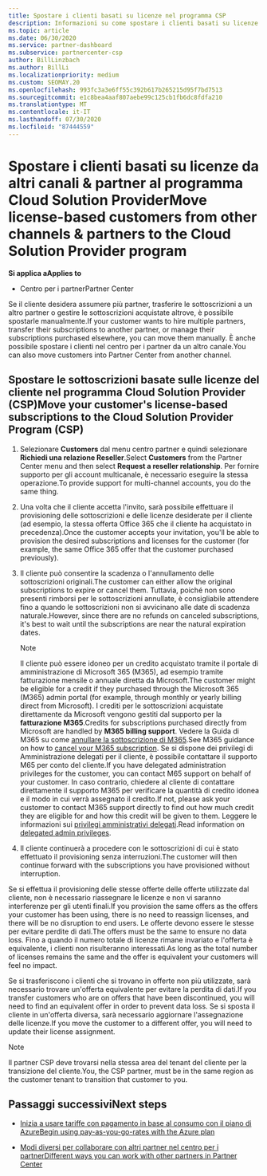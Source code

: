 ```yaml
---
title: Spostare i clienti basati su licenze nel programma CSP
description: Informazioni su come spostare i clienti basati su licenze da altri canali o da un altro partner nel programma Cloud Solution Provider (CSP) nel centro per i partner.
ms.topic: article
ms.date: 06/30/2020
ms.service: partner-dashboard
ms.subservice: partnercenter-csp
author: BillLinzbach
ms.author: BillLi
ms.localizationpriority: medium
ms.custom: SEOMAY.20
ms.openlocfilehash: 993fc3a3e6ff55c392b617b265215d95f7bd7513
ms.sourcegitcommit: e1c8bea4aaf807aebe99c125cb1fb6dc8fdfa210
ms.translationtype: MT
ms.contentlocale: it-IT
ms.lasthandoff: 07/30/2020
ms.locfileid: "87444559"
---
```

# <a name="move-license-based-customers-from-other-channels--partners-to-the-cloud-solution-provider-program"></a><span data-ttu-id="e3a69-103">Spostare i clienti basati su licenze da altri canali & partner al programma Cloud Solution Provider</span><span class="sxs-lookup"><span data-stu-id="e3a69-103">Move license-based customers from other channels & partners to the Cloud Solution Provider program</span></span>

<span data-ttu-id="e3a69-104">**Si applica a**</span><span class="sxs-lookup"><span data-stu-id="e3a69-104">**Applies to**</span></span>

- <span data-ttu-id="e3a69-105">Centro per i partner</span><span class="sxs-lookup"><span data-stu-id="e3a69-105">Partner Center</span></span>

<span data-ttu-id="e3a69-106">Se il cliente desidera assumere più partner, trasferire le sottoscrizioni a un altro partner o gestire le sottoscrizioni acquistate altrove, è possibile spostarle manualmente.</span><span class="sxs-lookup"><span data-stu-id="e3a69-106">If your customer wants to hire multiple partners, transfer their subscriptions to another partner, or manage their subscriptions purchased elsewhere, you can move them manually.</span></span> <span data-ttu-id="e3a69-107">È anche possibile spostare i clienti nel centro per i partner da un altro canale.</span><span class="sxs-lookup"><span data-stu-id="e3a69-107">You can also move customers into Partner Center from another channel.</span></span>

## <a name="move-your-customers-license-based-subscriptions-to-the-cloud-solution-provider-program-csp"></a><span data-ttu-id="e3a69-108">Spostare le sottoscrizioni basate sulle licenze del cliente nel programma Cloud Solution Provider (CSP)</span><span class="sxs-lookup"><span data-stu-id="e3a69-108">Move your customer's license-based subscriptions to the Cloud Solution Provider Program (CSP)</span></span>

1. <span data-ttu-id="e3a69-109">Selezionare **Customers** dal menu centro partner e quindi selezionare **Richiedi una relazione Reseller**.</span><span class="sxs-lookup"><span data-stu-id="e3a69-109">Select **Customers** from the Partner Center menu and then select **Request a reseller relationship**.</span></span> <span data-ttu-id="e3a69-110">Per fornire supporto per gli account multicanale, è necessario eseguire la stessa operazione.</span><span class="sxs-lookup"><span data-stu-id="e3a69-110">To provide support for multi-channel accounts, you do the same thing.</span></span>

2. <span data-ttu-id="e3a69-111">Una volta che il cliente accetta l'invito, sarà possibile effettuare il provisioning delle sottoscrizioni e delle licenze desiderate per il cliente (ad esempio, la stessa offerta Office 365 che il cliente ha acquistato in precedenza).</span><span class="sxs-lookup"><span data-stu-id="e3a69-111">Once the customer accepts your invitation, you'll be able to provision the desired subscriptions and licenses for the customer (for example, the same Office 365 offer that the customer purchased previously).</span></span>

3. <span data-ttu-id="e3a69-112">Il cliente può consentire la scadenza o l'annullamento delle sottoscrizioni originali.</span><span class="sxs-lookup"><span data-stu-id="e3a69-112">The customer can either allow the original subscriptions to expire or cancel them.</span></span> <span data-ttu-id="e3a69-113">Tuttavia, poiché non sono presenti rimborsi per le sottoscrizioni annullate, è consigliabile attendere fino a quando le sottoscrizioni non si avvicinano alle date di scadenza naturale.</span><span class="sxs-lookup"><span data-stu-id="e3a69-113">However, since there are no refunds on canceled subscriptions, it's best to wait until the  subscriptions are near the natural expiration dates.</span></span>


   >[!NOTE]
   ><span data-ttu-id="e3a69-114">Il cliente può essere idoneo per un credito acquistato tramite il portale di amministrazione di Microsoft 365 (M365), ad esempio tramite fatturazione mensile o annuale diretta da Microsoft.</span><span class="sxs-lookup"><span data-stu-id="e3a69-114">The customer might be eligible for a credit if they purchased through the Microsoft 365 (M365) admin portal (for example, through monthly or yearly billing direct from Microsoft).</span></span> <span data-ttu-id="e3a69-115">I crediti per le sottoscrizioni acquistate direttamente da Microsoft vengono gestiti dal supporto per la **fatturazione M365**.</span><span class="sxs-lookup"><span data-stu-id="e3a69-115">Credits for subscriptions purchased directly from Microsoft are handled by **M365 billing support**.</span></span> <span data-ttu-id="e3a69-116">Vedere la Guida di M365 su come [annullare la sottoscrizione di M365](https://docs.microsoft.com/microsoft-365/commerce/subscriptions/cancel-your-subscription).</span><span class="sxs-lookup"><span data-stu-id="e3a69-116">See M365 guidance on how to [cancel your M365 subscription](https://docs.microsoft.com/microsoft-365/commerce/subscriptions/cancel-your-subscription).</span></span> <span data-ttu-id="e3a69-117">Se si dispone dei privilegi di Amministrazione delegati per il cliente, è possibile contattare il supporto M65 per conto del cliente.</span><span class="sxs-lookup"><span data-stu-id="e3a69-117">If you have delegated administration privileges for the customer, you can contact M65 support on behalf of your customer.</span></span> <span data-ttu-id="e3a69-118">In caso contrario, chiedere al cliente di contattare direttamente il supporto M365 per verificare la quantità di credito idonea e il modo in cui verrà assegnato il credito.</span><span class="sxs-lookup"><span data-stu-id="e3a69-118">If not, please ask your customer to contact M365 support directly to find out how much credit they are eligible for and how this credit will be given to them.</span></span> <span data-ttu-id="e3a69-119">Leggere le informazioni sui [privilegi amministrativi delegati](customers-revoke-admin-privileges.md).</span><span class="sxs-lookup"><span data-stu-id="e3a69-119">Read information on [delegated admin privileges](customers-revoke-admin-privileges.md).</span></span>


4. <span data-ttu-id="e3a69-120">Il cliente continuerà a procedere con le sottoscrizioni di cui è stato effettuato il provisioning senza interruzioni.</span><span class="sxs-lookup"><span data-stu-id="e3a69-120">The customer will then continue forward with the subscriptions you have provisioned without interruption.</span></span>

<span data-ttu-id="e3a69-121">Se si effettua il provisioning delle stesse offerte delle offerte utilizzate dal cliente, non è necessario riassegnare le licenze e non vi saranno interferenze per gli utenti finali.</span><span class="sxs-lookup"><span data-stu-id="e3a69-121">If you provision the same offers as the offers your customer has been using, there is no need to reassign licenses, and there will be no disruption to end users.</span></span> <span data-ttu-id="e3a69-122">Le offerte devono essere le stesse per evitare perdite di dati.</span><span class="sxs-lookup"><span data-stu-id="e3a69-122">The offers must be the same to ensure no data loss.</span></span> <span data-ttu-id="e3a69-123">Fino a quando il numero totale di licenze rimane invariato e l'offerta è equivalente, i clienti non risulteranno interessati.</span><span class="sxs-lookup"><span data-stu-id="e3a69-123">As long as the total number of licenses remains the same and the offer is equivalent your customers will feel no impact.</span></span>

<span data-ttu-id="e3a69-124">Se si trasferiscono i clienti che si trovano in offerte non più utilizzate, sarà necessario trovare un'offerta equivalente per evitare la perdita di dati.</span><span class="sxs-lookup"><span data-stu-id="e3a69-124">If you transfer customers who are on offers that have been discontinued, you will need to find an equivalent offer in order to prevent data loss.</span></span> <span data-ttu-id="e3a69-125">Se si sposta il cliente in un'offerta diversa, sarà necessario aggiornare l'assegnazione delle licenze.</span><span class="sxs-lookup"><span data-stu-id="e3a69-125">If you move the customer to a different offer, you will need to update their license assignment.</span></span>

>[!NOTE]
> <span data-ttu-id="e3a69-126">Il partner CSP deve trovarsi nella stessa area del tenant del cliente per la transizione del cliente.</span><span class="sxs-lookup"><span data-stu-id="e3a69-126">You, the CSP partner, must be in the same region as the customer tenant to transition that customer to you.</span></span>

## <a name="next-steps"></a><span data-ttu-id="e3a69-127">Passaggi successivi</span><span class="sxs-lookup"><span data-stu-id="e3a69-127">Next steps</span></span>

- [<span data-ttu-id="e3a69-128">Inizia a usare tariffe con pagamento in base al consumo con il piano di Azure</span><span class="sxs-lookup"><span data-stu-id="e3a69-128">Begin using pay-as-you-go-rates with the Azure plan</span></span>](azure-plan-get-started.md)
 

- [<span data-ttu-id="e3a69-129">Modi diversi per collaborare con altri partner nel centro per i partner</span><span class="sxs-lookup"><span data-stu-id="e3a69-129">Different ways you can work with other partners in Partner Center</span></span>](work-with-other-partners.md)
